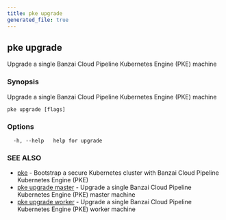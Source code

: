 ```yaml
---
title: pke upgrade
generated_file: true
---
```

## pke upgrade

Upgrade a single Banzai Cloud Pipeline Kubernetes Engine (PKE) machine

### Synopsis

Upgrade a single Banzai Cloud Pipeline Kubernetes Engine (PKE) machine

```
pke upgrade [flags]
```

### Options

```
  -h, --help   help for upgrade
```

### SEE ALSO

* [pke](/docs/pke/cli/reference/pke/)	 - Bootstrap a secure Kubernetes cluster with Banzai Cloud Pipeline Kubernetes Engine (PKE)
* [pke upgrade master](/docs/pke/cli/reference/pke_upgrade_master/)	 - Upgrade a single Banzai Cloud Pipeline Kubernetes Engine (PKE) master machine
* [pke upgrade worker](/docs/pke/cli/reference/pke_upgrade_worker/)	 - Upgrade a single Banzai Cloud Pipeline Kubernetes Engine (PKE) worker machine

